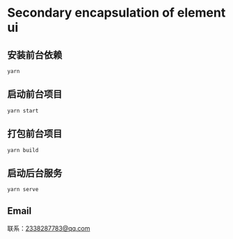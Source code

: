 # Secondary encapsulation of element ui

## 安装前台依赖
```
yarn
```

## 启动前台项目
```
yarn start
```

## 打包前台项目
```
yarn build
```

## 启动后台服务
```
yarn serve
```

## Email
联系：2338287783@qq.com
